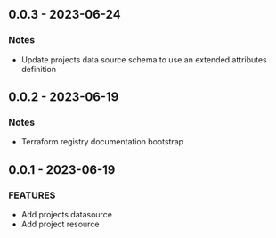 ## 0.0.3 - 2023-06-24

### Notes
* Update projects data source schema to use an extended attributes definition

## 0.0.2 - 2023-06-19

### Notes
* Terraform registry documentation bootstrap

## 0.0.1 - 2023-06-19

### FEATURES
* Add projects datasource
* Add project resource
